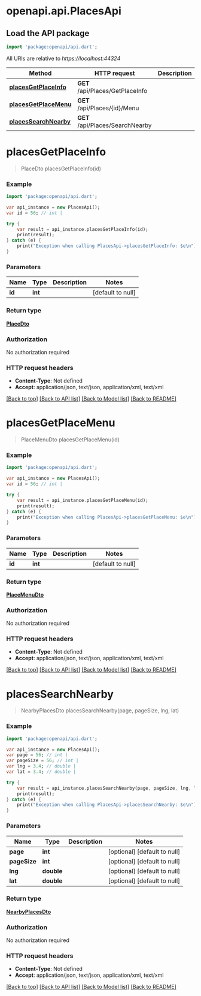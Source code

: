 # openapi.api.PlacesApi

## Load the API package
```dart
import 'package:openapi/api.dart';
```

All URIs are relative to *https://localhost:44324*

Method | HTTP request | Description
------------- | ------------- | -------------
[**placesGetPlaceInfo**](PlacesApi.md#placesGetPlaceInfo) | **GET** /api/Places/GetPlaceInfo | 
[**placesGetPlaceMenu**](PlacesApi.md#placesGetPlaceMenu) | **GET** /api/Places/{id}/Menu | 
[**placesSearchNearby**](PlacesApi.md#placesSearchNearby) | **GET** /api/Places/SearchNearby | 


# **placesGetPlaceInfo**
> PlaceDto placesGetPlaceInfo(id)



### Example 
```dart
import 'package:openapi/api.dart';

var api_instance = new PlacesApi();
var id = 56; // int | 

try { 
    var result = api_instance.placesGetPlaceInfo(id);
    print(result);
} catch (e) {
    print("Exception when calling PlacesApi->placesGetPlaceInfo: $e\n");
}
```

### Parameters

Name | Type | Description  | Notes
------------- | ------------- | ------------- | -------------
 **id** | **int**|  | [default to null]

### Return type

[**PlaceDto**](PlaceDto.md)

### Authorization

No authorization required

### HTTP request headers

 - **Content-Type**: Not defined
 - **Accept**: application/json, text/json, application/xml, text/xml

[[Back to top]](#) [[Back to API list]](../README.md#documentation-for-api-endpoints) [[Back to Model list]](../README.md#documentation-for-models) [[Back to README]](../README.md)

# **placesGetPlaceMenu**
> PlaceMenuDto placesGetPlaceMenu(id)



### Example 
```dart
import 'package:openapi/api.dart';

var api_instance = new PlacesApi();
var id = 56; // int | 

try { 
    var result = api_instance.placesGetPlaceMenu(id);
    print(result);
} catch (e) {
    print("Exception when calling PlacesApi->placesGetPlaceMenu: $e\n");
}
```

### Parameters

Name | Type | Description  | Notes
------------- | ------------- | ------------- | -------------
 **id** | **int**|  | [default to null]

### Return type

[**PlaceMenuDto**](PlaceMenuDto.md)

### Authorization

No authorization required

### HTTP request headers

 - **Content-Type**: Not defined
 - **Accept**: application/json, text/json, application/xml, text/xml

[[Back to top]](#) [[Back to API list]](../README.md#documentation-for-api-endpoints) [[Back to Model list]](../README.md#documentation-for-models) [[Back to README]](../README.md)

# **placesSearchNearby**
> NearbyPlacesDto placesSearchNearby(page, pageSize, lng, lat)



### Example 
```dart
import 'package:openapi/api.dart';

var api_instance = new PlacesApi();
var page = 56; // int | 
var pageSize = 56; // int | 
var lng = 3.4; // double | 
var lat = 3.4; // double | 

try { 
    var result = api_instance.placesSearchNearby(page, pageSize, lng, lat);
    print(result);
} catch (e) {
    print("Exception when calling PlacesApi->placesSearchNearby: $e\n");
}
```

### Parameters

Name | Type | Description  | Notes
------------- | ------------- | ------------- | -------------
 **page** | **int**|  | [optional] [default to null]
 **pageSize** | **int**|  | [optional] [default to null]
 **lng** | **double**|  | [optional] [default to null]
 **lat** | **double**|  | [optional] [default to null]

### Return type

[**NearbyPlacesDto**](NearbyPlacesDto.md)

### Authorization

No authorization required

### HTTP request headers

 - **Content-Type**: Not defined
 - **Accept**: application/json, text/json, application/xml, text/xml

[[Back to top]](#) [[Back to API list]](../README.md#documentation-for-api-endpoints) [[Back to Model list]](../README.md#documentation-for-models) [[Back to README]](../README.md)

